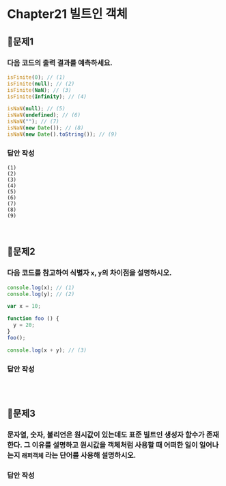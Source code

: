# Chapter21 빌트인 객체
## 📌문제1
### 다음 코드의 출력 결과를 예측하세요.
```js
isFinite(0); // (1)
isFinite(null); // (2)
isFinite(NaN); // (3)
isFinite(Infinity); // (4)

isNaN(null); // (5)
isNaN(undefined); // (6)
isNaN(""); // (7)
isNaN(new Date()); // (8)
isNaN(new Date().toString()); // (9)
```
### 답안 작성
```
(1) 
(2) 
(3) 
(4) 
(5) 
(6) 
(7) 
(8) 
(9)
```

<br>

## 📌문제2
### 다음 코드를 참고하여 식별자 `x`, `y`의 차이점을 설명하시오.
```js
console.log(x); // (1)
console.log(y); // (2)

var x = 10;

function foo () {
  y = 20;
}
foo();

console.log(x + y); // (3)
```
### 답안 작성
```
```

<br>

## 📌문제3
### 문자열, 숫자, 불리언은 원시값이 있는데도 표준 빌트인 생성자 함수가 존재한다. 그 이유를 설명하고 원시값을 객체처럼 사용할 때 어떠한 일이 일어나는지 `래퍼객체` 라는 단어를 사용해 설명하시오.

### 답안 작성
```
```

